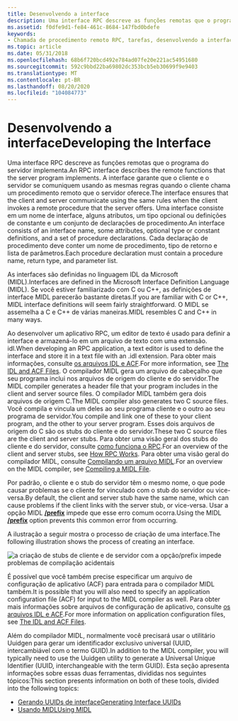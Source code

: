 ```yaml
---
title: Desenvolvendo a interface
description: Uma interface RPC descreve as funções remotas que o programa do servidor implementa.
ms.assetid: f0dfe9d1-fe84-461c-8684-147fbd0bdefe
keywords:
- Chamada de procedimento remoto RPC, tarefas, desenvolvendo a interface
ms.topic: article
ms.date: 05/31/2018
ms.openlocfilehash: 68b6f720bcd492e784ad07fe20e221ac54951680
ms.sourcegitcommit: 592c9bbd22ba69802dc353bcb5eb30699f9e9403
ms.translationtype: MT
ms.contentlocale: pt-BR
ms.lasthandoff: 08/20/2020
ms.locfileid: "104084773"
---
```

# <a name="developing-the-interface"></a><span data-ttu-id="1af24-104">Desenvolvendo a interface</span><span class="sxs-lookup"><span data-stu-id="1af24-104">Developing the Interface</span></span>

<span data-ttu-id="1af24-105">Uma interface RPC descreve as funções remotas que o programa do servidor implementa.</span><span class="sxs-lookup"><span data-stu-id="1af24-105">An RPC interface describes the remote functions that the server program implements.</span></span> <span data-ttu-id="1af24-106">A interface garante que o cliente e o servidor se comuniquem usando as mesmas regras quando o cliente chama um procedimento remoto que o servidor oferece.</span><span class="sxs-lookup"><span data-stu-id="1af24-106">The interface ensures that the client and server communicate using the same rules when the client invokes a remote procedure that the server offers.</span></span> <span data-ttu-id="1af24-107">Uma interface consiste em um nome de interface, alguns atributos, um tipo opcional ou definições de constante e um conjunto de declarações de procedimento.</span><span class="sxs-lookup"><span data-stu-id="1af24-107">An interface consists of an interface name, some attributes, optional type or constant definitions, and a set of procedure declarations.</span></span> <span data-ttu-id="1af24-108">Cada declaração de procedimento deve conter um nome de procedimento, tipo de retorno e lista de parâmetros.</span><span class="sxs-lookup"><span data-stu-id="1af24-108">Each procedure declaration must contain a procedure name, return type, and parameter list.</span></span>

<span data-ttu-id="1af24-109">As interfaces são definidas no linguagem IDL da Microsoft (MIDL).</span><span class="sxs-lookup"><span data-stu-id="1af24-109">Interfaces are defined in the Microsoft Interface Definition Language (MIDL).</span></span> <span data-ttu-id="1af24-110">Se você estiver familiarizado com C ou C++, as definições de interface MIDL parecerão bastante diretas.</span><span class="sxs-lookup"><span data-stu-id="1af24-110">If you are familiar with C or C++, MIDL interface definitions will seem fairly straightforward.</span></span> <span data-ttu-id="1af24-111">O MIDL se assemelha a C e C++ de várias maneiras.</span><span class="sxs-lookup"><span data-stu-id="1af24-111">MIDL resembles C and C++ in many ways.</span></span>

<span data-ttu-id="1af24-112">Ao desenvolver um aplicativo RPC, um editor de texto é usado para definir a interface e armazená-lo em um arquivo de texto com uma extensão. idl.</span><span class="sxs-lookup"><span data-stu-id="1af24-112">When developing an RPC application, a text editor is used to define the interface and store it in a text file with an .idl extension.</span></span> <span data-ttu-id="1af24-113">Para obter mais informações, consulte [os arquivos IDL e ACF](the-idl-and-acf-files.md).</span><span class="sxs-lookup"><span data-stu-id="1af24-113">For more information, see [The IDL and ACF Files](the-idl-and-acf-files.md).</span></span> <span data-ttu-id="1af24-114">O compilador MIDL gera um arquivo de cabeçalho que seu programa inclui nos arquivos de origem do cliente e do servidor.</span><span class="sxs-lookup"><span data-stu-id="1af24-114">The MIDL compiler generates a header file that your program includes in the client and server source files.</span></span> <span data-ttu-id="1af24-115">O compilador MIDL também gera dois arquivos de origem C.</span><span class="sxs-lookup"><span data-stu-id="1af24-115">The MIDL compiler also generates two C source files.</span></span> <span data-ttu-id="1af24-116">Você compila e vincula um deles ao seu programa cliente e o outro ao seu programa de servidor.</span><span class="sxs-lookup"><span data-stu-id="1af24-116">You compile and link one of these to your client program, and the other to your server program.</span></span> <span data-ttu-id="1af24-117">Esses dois arquivos de origem do C são os stubs do cliente e do servidor.</span><span class="sxs-lookup"><span data-stu-id="1af24-117">These two C source files are the client and server stubs.</span></span> <span data-ttu-id="1af24-118">Para obter uma visão geral dos stubs do cliente e do servidor, consulte [como funciona o RPC](how-rpc-works.md).</span><span class="sxs-lookup"><span data-stu-id="1af24-118">For an overview of the client and server stubs, see [How RPC Works](how-rpc-works.md).</span></span> <span data-ttu-id="1af24-119">Para obter uma visão geral do compilador MIDL, consulte [Compilando um arquivo MIDL](using-midl.md).</span><span class="sxs-lookup"><span data-stu-id="1af24-119">For an overview on the MIDL compiler, see [Compiling a MIDL File](using-midl.md).</span></span>

<span data-ttu-id="1af24-120">Por padrão, o cliente e o stub do servidor têm o mesmo nome, o que pode causar problemas se o cliente for vinculado com o stub do servidor ou vice-versa.</span><span class="sxs-lookup"><span data-stu-id="1af24-120">By default, the client and server stub have the same name, which can cause problems if the client links with the server stub, or vice-versa.</span></span> <span data-ttu-id="1af24-121">Usar a opção MIDL [**/prefix**](/windows/desktop/Midl/-prefix) impede que esse erro comum ocorra.</span><span class="sxs-lookup"><span data-stu-id="1af24-121">Using the MIDL [**/prefix**](/windows/desktop/Midl/-prefix) option prevents this common error from occurring.</span></span>

<span data-ttu-id="1af24-122">A ilustração a seguir mostra o processo de criação de uma interface.</span><span class="sxs-lookup"><span data-stu-id="1af24-122">The following illustration shows the process of creating an interface.</span></span>

![a criação de stubs de cliente e de servidor com a opção/prefix impede problemas de compilação acidentais](images/idldev.png)

<span data-ttu-id="1af24-124">É possível que você também precise especificar um arquivo de configuração de aplicativo (ACF) para entrada para o compilador MIDL também.</span><span class="sxs-lookup"><span data-stu-id="1af24-124">It is possible that you will also need to specify an application configuration file (ACF) for input to the MIDL compiler as well.</span></span> <span data-ttu-id="1af24-125">Para obter mais informações sobre arquivos de configuração de aplicativo, consulte [os arquivos IDL e ACF](the-idl-and-acf-files.md).</span><span class="sxs-lookup"><span data-stu-id="1af24-125">For more information on application configuration files, see [The IDL and ACF Files](the-idl-and-acf-files.md).</span></span>

<span data-ttu-id="1af24-126">Além do compilador MIDL, normalmente você precisará usar o utilitário Uuidgen para gerar um identificador exclusivo universal (UUID, intercambiável com o termo GUID).</span><span class="sxs-lookup"><span data-stu-id="1af24-126">In addition to the MIDL compiler, you will typically need to use the Uuidgen utility to generate a Universal Unique Identifier (UUID, interchangeable with the term GUID).</span></span> <span data-ttu-id="1af24-127">Esta seção apresenta informações sobre essas duas ferramentas, divididas nos seguintes tópicos:</span><span class="sxs-lookup"><span data-stu-id="1af24-127">This section presents information on both of these tools, divided into the following topics:</span></span>

-   [<span data-ttu-id="1af24-128">Gerando UUIDs de interface</span><span class="sxs-lookup"><span data-stu-id="1af24-128">Generating Interface UUIDs</span></span>](generating-interface-uuids.md)
-   [<span data-ttu-id="1af24-129">Usando MIDL</span><span class="sxs-lookup"><span data-stu-id="1af24-129">Using MIDL</span></span>](using-midl.md)

 

 